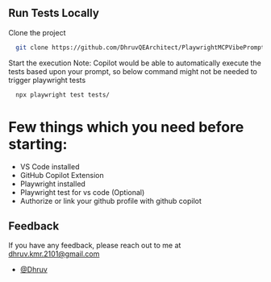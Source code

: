 ## Run Tests Locally

Clone the project

```bash
  git clone https://github.com/DhruvQEArchitect/PlaywrightMCPVibePrompting.git
```

Start the execution
Note: Copilot would be able to automatically execute the tests based upon your prompt, so below command might not be needed to trigger playwright tests

```bash
  npx playwright test tests/
```

# Few things which you need before starting:
* VS Code installed
* GitHub Copilot Extension
* Playwright installed
* Playwright test for vs code (Optional)
* Authorize or link your github profile with github copilot


## Feedback

If you have any feedback, please reach out to me at dhruv.kmr.2101@gmail.com
- [@Dhruv](https://www.linkedin.com/in/dhruv6/)

